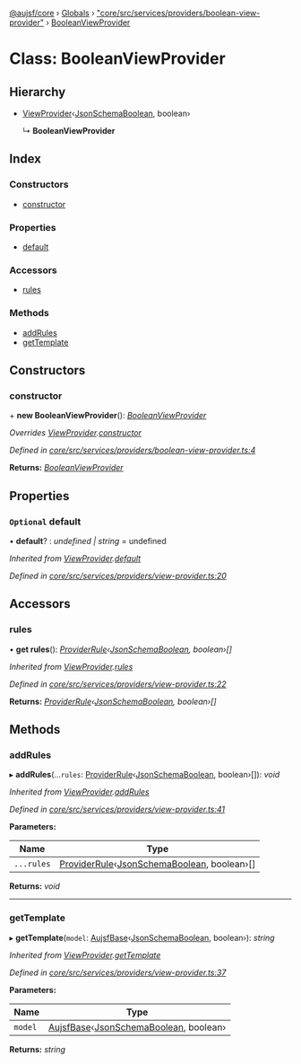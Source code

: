 [@aujsf/core](../README.md) › [Globals](../globals.md) › ["core/src/services/providers/boolean-view-provider"](../modules/_core_src_services_providers_boolean_view_provider_.md) › [BooleanViewProvider](_core_src_services_providers_boolean_view_provider_.booleanviewprovider.md)

# Class: BooleanViewProvider

## Hierarchy

* [ViewProvider](_core_src_services_providers_view_provider_.viewprovider.md)‹[JsonSchemaBoolean](../interfaces/_core_src_models_json_schema_.jsonschemaboolean.md), boolean›

  ↳ **BooleanViewProvider**

## Index

### Constructors

* [constructor](_core_src_services_providers_boolean_view_provider_.booleanviewprovider.md#constructor)

### Properties

* [default](_core_src_services_providers_boolean_view_provider_.booleanviewprovider.md#optional-default)

### Accessors

* [rules](_core_src_services_providers_boolean_view_provider_.booleanviewprovider.md#rules)

### Methods

* [addRules](_core_src_services_providers_boolean_view_provider_.booleanviewprovider.md#addrules)
* [getTemplate](_core_src_services_providers_boolean_view_provider_.booleanviewprovider.md#gettemplate)

## Constructors

###  constructor

\+ **new BooleanViewProvider**(): *[BooleanViewProvider](_core_src_services_providers_boolean_view_provider_.booleanviewprovider.md)*

*Overrides [ViewProvider](_core_src_services_providers_view_provider_.viewprovider.md).[constructor](_core_src_services_providers_view_provider_.viewprovider.md#protected-constructor)*

*Defined in [core/src/services/providers/boolean-view-provider.ts:4](https://github.com/jbockle/au-jsonschema-form/blob/edb7bd4/packages/core/src/services/providers/boolean-view-provider.ts#L4)*

**Returns:** *[BooleanViewProvider](_core_src_services_providers_boolean_view_provider_.booleanviewprovider.md)*

## Properties

### `Optional` default

• **default**? : *undefined | string* = undefined

*Inherited from [ViewProvider](_core_src_services_providers_view_provider_.viewprovider.md).[default](_core_src_services_providers_view_provider_.viewprovider.md#optional-default)*

*Defined in [core/src/services/providers/view-provider.ts:20](https://github.com/jbockle/au-jsonschema-form/blob/edb7bd4/packages/core/src/services/providers/view-provider.ts#L20)*

## Accessors

###  rules

• **get rules**(): *[ProviderRule](../interfaces/_core_src_services_providers_view_provider_.providerrule.md)‹[JsonSchemaBoolean](../interfaces/_core_src_models_json_schema_.jsonschemaboolean.md), boolean›[]*

*Inherited from [ViewProvider](_core_src_services_providers_view_provider_.viewprovider.md).[rules](_core_src_services_providers_view_provider_.viewprovider.md#rules)*

*Defined in [core/src/services/providers/view-provider.ts:22](https://github.com/jbockle/au-jsonschema-form/blob/edb7bd4/packages/core/src/services/providers/view-provider.ts#L22)*

**Returns:** *[ProviderRule](../interfaces/_core_src_services_providers_view_provider_.providerrule.md)‹[JsonSchemaBoolean](../interfaces/_core_src_models_json_schema_.jsonschemaboolean.md), boolean›[]*

## Methods

###  addRules

▸ **addRules**(...`rules`: [ProviderRule](../interfaces/_core_src_services_providers_view_provider_.providerrule.md)‹[JsonSchemaBoolean](../interfaces/_core_src_models_json_schema_.jsonschemaboolean.md), boolean›[]): *void*

*Inherited from [ViewProvider](_core_src_services_providers_view_provider_.viewprovider.md).[addRules](_core_src_services_providers_view_provider_.viewprovider.md#addrules)*

*Defined in [core/src/services/providers/view-provider.ts:41](https://github.com/jbockle/au-jsonschema-form/blob/edb7bd4/packages/core/src/services/providers/view-provider.ts#L41)*

**Parameters:**

Name | Type |
------ | ------ |
`...rules` | [ProviderRule](../interfaces/_core_src_services_providers_view_provider_.providerrule.md)‹[JsonSchemaBoolean](../interfaces/_core_src_models_json_schema_.jsonschemaboolean.md), boolean›[] |

**Returns:** *void*

___

###  getTemplate

▸ **getTemplate**(`model`: [AujsfBase](_core_src_elements_aujsf_base_.aujsfbase.md)‹[JsonSchemaBoolean](../interfaces/_core_src_models_json_schema_.jsonschemaboolean.md), boolean›): *string*

*Inherited from [ViewProvider](_core_src_services_providers_view_provider_.viewprovider.md).[getTemplate](_core_src_services_providers_view_provider_.viewprovider.md#gettemplate)*

*Defined in [core/src/services/providers/view-provider.ts:37](https://github.com/jbockle/au-jsonschema-form/blob/edb7bd4/packages/core/src/services/providers/view-provider.ts#L37)*

**Parameters:**

Name | Type |
------ | ------ |
`model` | [AujsfBase](_core_src_elements_aujsf_base_.aujsfbase.md)‹[JsonSchemaBoolean](../interfaces/_core_src_models_json_schema_.jsonschemaboolean.md), boolean› |

**Returns:** *string*
